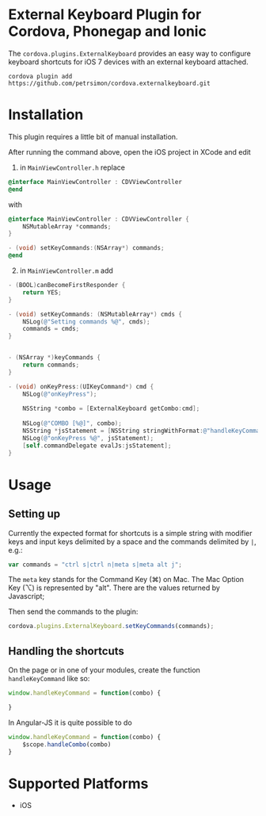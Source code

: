 # External Keyboard Plugin for Cordova, Phonegap and Ionic

The `cordova.plugins.ExternalKeyboard` provides an easy way to configure keyboard shortcuts for iOS 7 devices with an external keyboard attached. 

    cordova plugin add https://github.com/petrsimon/cordova.externalkeyboard.git

# Installation

This plugin requires a little bit of manual installation.

After running the command above, open the iOS project in XCode and edit

1. in `MainViewController.h`
replace 

```objective-c
@interface MainViewController : CDVViewController
@end
```

with 

```objective-c
@interface MainViewController : CDVViewController {
    NSMutableArray *commands;
}

- (void) setKeyCommands:(NSArray*) commands;
@end
```

2. in `MainViewController.m`
add 

```Objective-c
- (BOOL)canBecomeFirstResponder {
    return YES;
}

- (void) setKeyCommands: (NSMutableArray*) cmds {
    NSLog(@"Setting commands %@", cmds);
    commands = cmds;
}


- (NSArray *)keyCommands {
    return commands;
}

- (void) onKeyPress:(UIKeyCommand*) cmd {
    NSLog(@"onKeyPress");
    
    NSString *combo = [ExternalKeyboard getCombo:cmd];
    
    NSLog(@"COMBO [%@]", combo);
    NSString *jsStatement = [NSString stringWithFormat:@"handleKeyCommand('%@')", combo];
    NSLog(@"onKeyPress %@", jsStatement);
    [self.commandDelegate evalJs:jsStatement];
}
```



### 

# Usage

## Setting up 
Currently the expected format for shortcuts is a simple string with modifier keys and input keys delimited by a space and the commands delimited by `|`, e.g.:
```javascript
var commands = "ctrl s|ctrl n|meta s|meta alt j";
```

The `meta` key stands for the Command Key (⌘) on Mac. The Mac Option Key (⌥) is represented by "alt". There are the values returned by Javascript;

Then send the commands to the plugin:

```javascript
cordova.plugins.ExternalKeyboard.setKeyCommands(commands);
```


## Handling the shortcuts
On the page or in one of your modules, create the function `handleKeyCommand` like so:
```javascript
window.handleKeyCommand = function(combo) {

}
```

In Angular-JS it is quite possible to do
```javascript
window.handleKeyCommand = function(combo) {
    $scope.handleCombo(combo)
}
```

# Supported Platforms

- iOS
